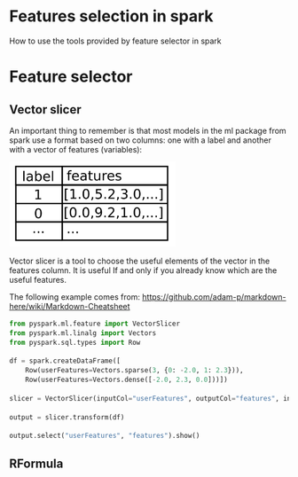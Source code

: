 # Features selection in spark
How to use the tools provided by feature selector in spark

# **Feature selector**

## Vector slicer

An important thing to remember is that most models in the ml package from spark use a format based on two columns: one with a label and another with a vector of features (variables):


<img src="input_for_models.png" alt="alt text" width="300" >

Vector slicer is a tool to choose the useful elements of the vector in the features column. It is useful If and only if you already know which are the useful features.

The following example comes from: https://github.com/adam-p/markdown-here/wiki/Markdown-Cheatsheet

```python
from pyspark.ml.feature import VectorSlicer
from pyspark.ml.linalg import Vectors
from pyspark.sql.types import Row

df = spark.createDataFrame([
    Row(userFeatures=Vectors.sparse(3, {0: -2.0, 1: 2.3})),
    Row(userFeatures=Vectors.dense([-2.0, 2.3, 0.0]))])

slicer = VectorSlicer(inputCol="userFeatures", outputCol="features", indices=[1])

output = slicer.transform(df)

output.select("userFeatures", "features").show()
```

## RFormula

